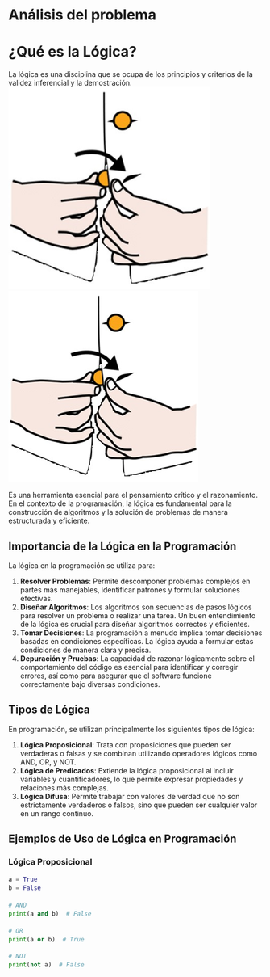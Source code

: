 # Análisis del problema
# ¿Qué es la Lógica?

La lógica es una disciplina que se ocupa de los principios y criterios de la validez inferencial y la demostración. 
 <img src="../Img/Imagen2.jpg" alt="Ejemplo de Lógica" width="400"/>
![Ejemplo de Lógica](../Img/Imagen2.jpg)

Es una herramienta esencial para el pensamiento crítico y el razonamiento. En el contexto de la programación, la lógica es fundamental para la construcción de algoritmos y la solución de problemas de manera estructurada y eficiente.

## Importancia de la Lógica en la Programación

La lógica en la programación se utiliza para:

1. **Resolver Problemas**: Permite descomponer problemas complejos en partes más manejables, identificar patrones y formular soluciones efectivas.
2. **Diseñar Algoritmos**: Los algoritmos son secuencias de pasos lógicos para resolver un problema o realizar una tarea. Un buen entendimiento de la lógica es crucial para diseñar algoritmos correctos y eficientes.
3. **Tomar Decisiones**: La programación a menudo implica tomar decisiones basadas en condiciones específicas. La lógica ayuda a formular estas condiciones de manera clara y precisa.
4. **Depuración y Pruebas**: La capacidad de razonar lógicamente sobre el comportamiento del código es esencial para identificar y corregir errores, así como para asegurar que el software funcione correctamente bajo diversas condiciones.

## Tipos de Lógica

En programación, se utilizan principalmente los siguientes tipos de lógica:

1. **Lógica Proposicional**: Trata con proposiciones que pueden ser verdaderas o falsas y se combinan utilizando operadores lógicos como AND, OR, y NOT.
2. **Lógica de Predicados**: Extiende la lógica proposicional al incluir variables y cuantificadores, lo que permite expresar propiedades y relaciones más complejas.
3. **Lógica Difusa**: Permite trabajar con valores de verdad que no son estrictamente verdaderos o falsos, sino que pueden ser cualquier valor en un rango continuo.

## Ejemplos de Uso de Lógica en Programación

### Lógica Proposicional

```python
a = True
b = False

# AND
print(a and b)  # False

# OR
print(a or b)  # True

# NOT
print(not a)  # False
